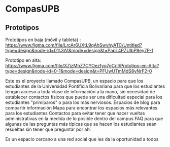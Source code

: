 # CompasUPB
## Prototipos 
Prototipos en baja (móvil y tableta) : https://www.figma.com/file/LrcAr6UXtL9qAhSwvhyATC/Untitled?type=design&node-id=0%3A1&mode=design&t=PapL4PZUlbP9ey7P-1

Prototipo en alta: https://www.figma.com/file/XZjzMhZ7CYOezfyo7gCrll/Prototipo-en-Alta?type=design&node-id=0-1&mode=design&t=PFUwUTmMdS8yNrF2-0

Este es el proyecto llamado CompasUPB, un espacio para que los estudiantes de la Universidad Pontificia Bolivariana para que los estudiantes tengan acceso a toda clase de información a la mano, sin necesidad de establecer contactos físicos que puede ser una dificultad especial para los estudiantes "primíparos" o para los más nerviosos. 
Espacios de blog para compartir información
Mapa para encontrar los espacios más relevantes para los estudiantes
Contactos para evitar tener que hacer vueltas administrativas en la medida de lo posible dentro del campus
FAQ para que algunas de las preguntas más típicas que se hacen los estudiantes sean resueltas sin tener que preguntar por ahí

Es un espacio cercano a una red social que les da la oportunidad a todos 
